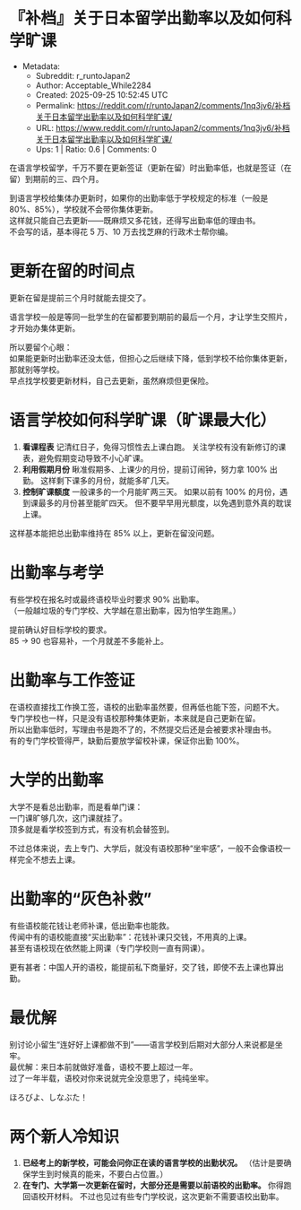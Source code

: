 # 『补档』关于日本留学出勤率以及如何科学旷课

- Metadata:
  - Subreddit: r_runtoJapan2
  - Author: Acceptable_While2284
  - Created: 2025-09-25 10:52:45 UTC
  - Permalink: https://reddit.com/r/runtoJapan2/comments/1nq3jv6/补档关于日本留学出勤率以及如何科学旷课/
  - URL: https://www.reddit.com/r/runtoJapan2/comments/1nq3jv6/补档关于日本留学出勤率以及如何科学旷课/
  - Ups: 1 | Ratio: 0.6 | Comments: 0


在语言学校留学，千万不要在更新签证（更新在留）时出勤率低，也就是签证（在留）到期前的三、四个月。

到语言学校给集体办更新时，如果你的出勤率低于学校规定的标准（一般是
80%、85%），学校就不会带你集体更新。  
这样就只能自己去更新——既麻烦又多花钱，还得写出勤率低的理由书。  
不会写的话，基本得花 5 万、10 万去找芝麻的行政术士帮你编。

# 更新在留的时间点

更新在留是提前三个月时就能去提交了。

语言学校一般是等同一批学生的在留都要到期前的最后一个月，才让学生交照片，才开始办集体更新。

所以要留个心眼：  
如果能更新时出勤率还没太低，但担心之后继续下降，低到学校不给你集体更新，那就别等学校。  
早点找学校要更新材料，自己去更新，虽然麻烦但更保险。

# 语言学校如何科学旷课（旷课最大化）

1.  **看课程表** 记清红日子，免得习惯性去上课白跑。
    关注学校有没有新修订的课表，避免假期变动导致不小心旷课。
2.  **利用假期月份** 瞅准假期多、上课少的月份，提前订闹钟，努力拿 100%
    出勤。 这样剩下课多的月份，就能多旷几天。
3.  **控制旷课额度** 一般课多的一个月能旷两三天。 如果以前有 100%
    的月份，遇到课最多的月份甚至能旷四天。
    但不要早早用光额度，以免遇到意外真的耽误上课。

这样基本能把总出勤率维持在 85% 以上，更新在留没问题。

# 出勤率与考学

有些学校在报名时或最终语校毕业时要求 90% 出勤率。  
（一般越垃圾的专门学校、大学越在意出勤率，因为怕学生跑黑。）

提前确认好目标学校的要求。  
85 → 90 也容易补，一个月就差不多能补上。

# 出勤率与工作签证

在语校直接找工作换工签，语校的出勤率虽然要，但再低也能下签，问题不大。  
专门学校也一样，只是没有语校那种集体更新，本来就是自己更新在留。  
所以出勤率低时，写理由书是跑不了的，不然提交后还是会被要求补理由书。  
有的专门学校管得严，缺勤后要放学留校补课，保证你出勤 100%。

# 大学的出勤率

大学不是看总出勤率，而是看单门课：  
一门课旷够几次，这门课就挂了。  
顶多就是看学校签到方式，有没有机会替签到。

不过总体来说，去上专门、大学后，就没有语校那种“坐牢感”，一般不会像语校一样完全不想去上课。

# 出勤率的“灰色补救”

有些语校能花钱让老师补课，低出勤率也能救。  
传闻中有的语校能直接“买出勤率”：花钱补课只交钱，不用真的上课。  
甚至有语校现在依然能上网课（专门学校则一直有网课）。

更有甚者：中国人开的语校，能提前私下商量好，交了钱，即使不去上课也算出勤。

# 最优解

别讨论小留生“连好好上课都做不到”——语言学校到后期对大部分人来说都是坐牢。  
最优解：来日本前就做好准备，语校不要上超过一年。  
过了一年半载，语校对你来说就完全没意思了，纯纯坐牢。

ほろびよ、しなぶた！

# 两个新人冷知识

1.  **已经考上的新学校，可能会问你正在读的语言学校的出勤状况。**
    （估计是要确保学生到时候真的能来，不要白占位置。）
2.  **在专门、大学第一次更新在留时，大部分还是需要以前语校的出勤率。**
    你得跑回语校开材料。
    不过也见过有些专门学校说，这次更新不需要语校出勤率。


